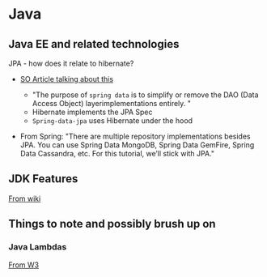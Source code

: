 # Java

## Java EE and related technologies

JPA - how does it relate to hibernate?
- [SO Article talking about this](https://stackoverflow.com/questions/55127878/using-spring-data-jpa-instead-of-hibernate#:~:text=By%20default%20it's%20hibernate%2C%20but,to%20openJPA%2C%20toplink%20and%20others.&text=As%20you%20said%2C%20spring%2Ddata,data%2Djpa%20alone%20as%20well%3F)
    - "The purpose of `spring data` is to simplify or remove the DAO (Data Access Object) layerimplementations entirely. "
    - Hibernate implements the JPA Spec
    - `Spring-data-jpa` uses Hibernate under the hood

- From Spring: "There are multiple repository implementations besides JPA. You can use Spring Data MongoDB, Spring Data GemFire, Spring Data Cassandra, etc. For this tutorial, we’ll stick with JPA."

## JDK Features

[From wiki](https://en.wikipedia.org/wiki/Java_Development_Kit)

## Things to note and possibly brush up on

### Java Lambdas

[From W3](https://www.w3schools.com/java/java_lambda.asp)
